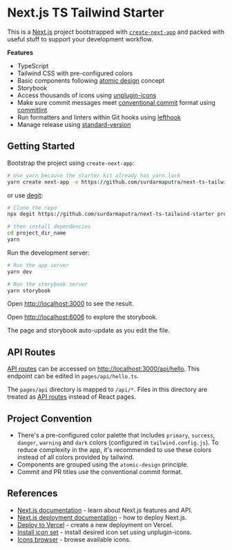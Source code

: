 # Next.js TS Tailwind Starter

This is a [Next.js](https://nextjs.org/) project bootstrapped with [`create-next-app`](https://github.com/vercel/next.js/tree/canary/packages/create-next-app) and packed with useful stuff to support your development workflow.

**Features**

- TypeScript
- Tailwind CSS with pre-configured colors
- Basic components following [atomic design](https://bradfrost.com/blog/post/atomic-web-design/) concept
- Storybook
- Access thousands of icons using [unplugin-icons](https://github.com/antfu/unplugin-icons)
- Make sure commit messages meet [conventional commit](https://www.conventionalcommits.org/) format using [commitlint](https://github.com/conventional-changelog/commitlint)
- Run formatters and linters within Git hooks using [lefthook](https://github.com/evilmartians/lefthook)
- Manage release using [standard-version](https://github.com/conventional-changelog/standard-version)

## Getting Started

Bootstrap the project using `create-next-app`:

```bash
# Use yarn because the starter kit already has yarn.lock
yarn create next-app -e https://github.com/surdarmaputra/next-ts-tailwind-starter
```

or use [degit](https://github.com/Rich-Harris/degit):

```bash
# Clone the repo
npx degit https://github.com/surdarmaputra/next-ts-tailwind-starter project_dir_name

# then install dependencies
cd project_dir_name
yarn
```

Run the development server:

```bash
# Run the app server
yarn dev

# Run the storybook server
yarn storybook
```

Open [http://localhost:3000](http://localhost:3000) to see the result.

Open [http://localhost:6006](http://localhost:6006) to explore the storybook.

The page and storybook auto-update as you edit the file.

## API Routes

[API routes](https://nextjs.org/docs/api-routes/introduction) can be accessed on [http://localhost:3000/api/hello](http://localhost:3000/api/hello). This endpoint can be edited in `pages/api/hello.ts`.

The `pages/api` directory is mapped to `/api/*`. Files in this directory are treated as [API routes](https://nextjs.org/docs/api-routes/introduction) instead of React pages.

## Project Convention

- There's a pre-configured color palette that includes `primary`, `success`, `danger`, `warning` and `dark` colors (configured in `tailwind.config.js`). To reduce complexity in the app, it's recommended to use these colors instead of all colors provided by tailwind.
- Components are grouped using the `atomic-design` principle.
- Commit and PR titles use the conventional commit format.

## References

- [Next.js documentation](https://nextjs.org/docs) - learn about Next.js features and API.
- [Next.js deployment documentation](https://nextjs.org/docs/deployment) - how to deploy Next.js.
- [Deploy to Vercel](https://vercel.com/new?utm_medium=default-template&filter=next.js&utm_source=create-next-app&utm_campaign=create-next-app-readme) - create a new deployment on Vercel.
- [Install icon set](https://github.com/antfu/unplugin-icons#install-by-icon-set) - install desired icon set using unplugin-icons.
- [Icons browser](https://icones.js.org/) - browse available icons.
